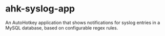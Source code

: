 ahk-syslog-app
==============

An AutoHotkey application that shows notifications for syslog entries in a MySQL database, based on configurable regex rules.

